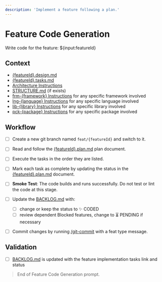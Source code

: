 ```yaml
---
description: 'Implement a feature following a plan.'
---
```


# Feature Code Generation

Write code for the feature: ${input:featureId}

## Context

- [{featureId}.design.md](/docs/backlog/{featureId}.design.md)
- [{featureId}.tasks.md](/docs/backlog/{featureId}.tasks.md)
- [Architecture Instructions](/.github/instructions/architecture.instructions.md)
- [STRUCTURE.md](/docs/STRUCTURE.md) (if exists)
- [frm-{framework} Instructions](/.github/instructions/frm-{framework}.instructions.md) for any specific framework involved
- [lng-{language} Instructions](/.github/instructions/lng-{language}.instructions.md) for any specific language involved
- [lib-{library} Instructions](/.github/instructions/lib-{library}.instructions.md) for any specific library involved
- [pck-{package} Instructions](/.github/instructions/pck-{package}.instructions.md) for any specific package involved

  
## Workflow

- [ ] Create a new git branch named `feat/{featureId}` and switch to it.

- [ ] Read and follow the [{featureId}.plan.md](/docs/backlog/{featureId}.plan.md) plan document.

- [ ] Execute the tasks in the order they are listed.

- [ ] Mark each task as complete by updating the status in the [{featureId}.plan.md](/docs/backlog/{featureId}.plan.md) document.

- [ ] **Smoke Test**: The code builds and runs successfully. Do not test or lint the code at this stage.

- [ ] Update the [BACKLOG.md](/docs/BACKLOG.md) with:
  - [ ] change or keep the status to ✨ CODED
  - [ ] review dependent Blocked features, change to ⏳ PENDING if necessary

- [ ] Commit changes by running [/git-commit](/.github/prompts/git-commit.prompt.md) with a feat type message.

## Validation

- [ ] [BACKLOG.md](/docs/BACKLOG.md) is updated with the feature implementation tasks link and status

> End of Feature Code Generation prompt.